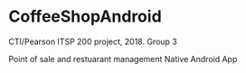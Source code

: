 # CoffeeShopAndroid
CTI/Pearson ITSP 200 project, 2018. Group 3

Point of sale and restuarant management Native Android App
